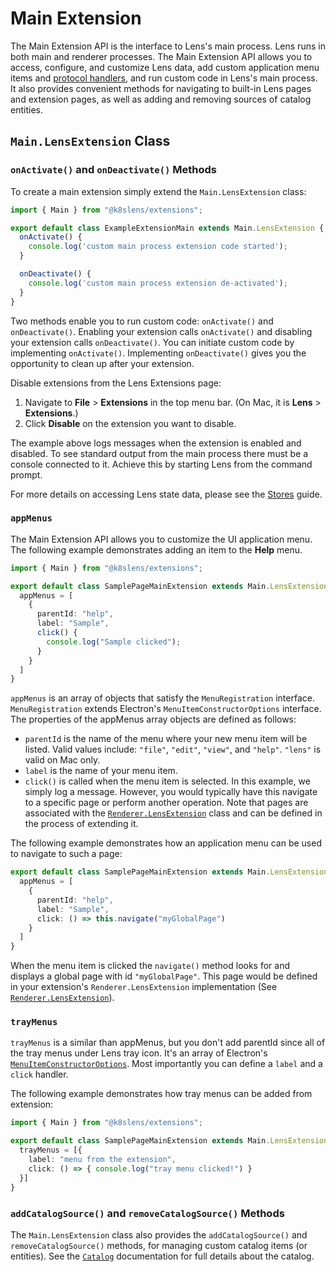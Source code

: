 # Main Extension

The Main Extension API is the interface to Lens's main process.
Lens runs in both main and renderer processes.
The Main Extension API allows you to access, configure, and customize Lens data, add custom application menu items and [protocol handlers](protocol-handlers.md), and run custom code in Lens's main process.
It also provides convenient methods for navigating to built-in Lens pages and extension pages, as well as adding and removing sources of catalog entities.

## `Main.LensExtension` Class

### `onActivate()` and `onDeactivate()` Methods

To create a main extension simply extend the `Main.LensExtension` class:

```typescript
import { Main } from "@k8slens/extensions";

export default class ExampleExtensionMain extends Main.LensExtension {
  onActivate() {
    console.log('custom main process extension code started');
  }

  onDeactivate() {
    console.log('custom main process extension de-activated');
  }
}
```

Two methods enable you to run custom code: `onActivate()` and `onDeactivate()`.
Enabling your extension calls `onActivate()` and disabling your extension calls `onDeactivate()`.
You can initiate custom code by implementing `onActivate()`.
Implementing `onDeactivate()` gives you the opportunity to clean up after your extension.

Disable extensions from the Lens Extensions page:

1. Navigate to **File** > **Extensions** in the top menu bar.
(On Mac, it is **Lens** > **Extensions**.)
2. Click **Disable** on the extension you want to disable.

The example above logs messages when the extension is enabled and disabled.
To see standard output from the main process there must be a console connected to it.
Achieve this by starting Lens from the command prompt.

For more details on accessing Lens state data, please see the [Stores](../stores) guide.

### `appMenus`

The Main Extension API allows you to customize the UI application menu.
The following example demonstrates adding an item to the **Help** menu.

``` typescript
import { Main } from "@k8slens/extensions";

export default class SamplePageMainExtension extends Main.LensExtension {
  appMenus = [
    {
      parentId: "help",
      label: "Sample",
      click() {
        console.log("Sample clicked");
      }
    }
  ]
}
```

`appMenus` is an array of objects that satisfy the `MenuRegistration` interface.
`MenuRegistration` extends Electron's `MenuItemConstructorOptions` interface.
The properties of the appMenus array objects are defined as follows:

* `parentId` is the name of the menu where your new menu item will be listed.
Valid values include: `"file"`, `"edit"`, `"view"`, and `"help"`.
`"lens"` is valid on Mac only.
* `label` is the name of your menu item.
* `click()` is called when the menu item is selected.
In this example, we simply log a message.
However, you would typically have this navigate to a specific page or perform another operation.
Note that pages are associated with the [`Renderer.LensExtension`](renderer-extension.md) class and can be defined in the process of extending it.

The following example demonstrates how an application menu can be used to navigate to such a page:

``` typescript
export default class SamplePageMainExtension extends Main.LensExtension {
  appMenus = [
    {
      parentId: "help",
      label: "Sample",
      click: () => this.navigate("myGlobalPage")
    }
  ]
}
```

When the menu item is clicked the `navigate()` method looks for and displays a global page with id `"myGlobalPage"`.
This page would be defined in your extension's `Renderer.LensExtension` implementation (See [`Renderer.LensExtension`](renderer-extension.md)).

### `trayMenus`

`trayMenus` is a similar than appMenus, but you don't add parentId since all of the tray menus under Lens tray icon. It's an array of Electron's [`MenuItemConstructorOptions`](https://www.electronjs.org/docs/v14-x-y/api/menu-item). Most importantly you can define a `label` and a `click` handler.

The following example demonstrates how tray menus can be added from extension:

``` typescript
import { Main } from "@k8slens/extensions";

export default class SamplePageMainExtension extends Main.LensExtension {
  trayMenus = [{
    label: "menu from the extension",
    click: () => { console.log("tray menu clicked!") }
  }]
}
```

### `addCatalogSource()` and `removeCatalogSource()` Methods

The `Main.LensExtension` class also provides the `addCatalogSource()` and `removeCatalogSource()` methods, for managing custom catalog items (or entities).
See the [`Catalog`](catalog.md) documentation for full details about the catalog.